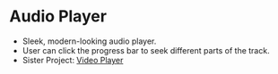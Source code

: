 # Audio Player
* Sleek, modern-looking audio player.
* User can click the progress bar to seek different parts of the track.
* Sister Project: <a href='https://github.com/axon4zq/videoplayer'>Video Player</a>
